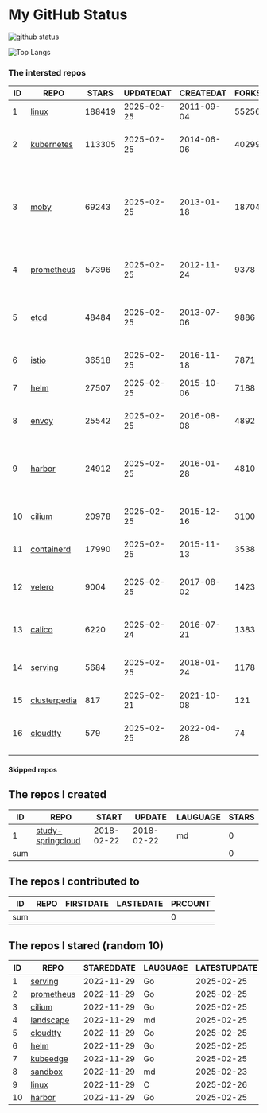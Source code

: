 # My GitHub Status

<img src="https://github-readme-stats-1.yihong0618.vercel.app/api?username=daoqingniu&show_icons=true&&&hide_title=true&count_private=true" alt="github status" />

![Top Langs](https://github-readme-stats-1.yihong0618.vercel.app/api/top-langs/?username=daoqingniu&layout=compact)

<!--START_SECTION:github_repos-->
### The intersted repos
| ID |                              REPO                               | STARS  | UPDATEDAT  | CREATEDAT  | FORKSCOUNT |                                                DESCRIPTIONS                                                |
|----|-----------------------------------------------------------------|--------|------------|------------|------------|------------------------------------------------------------------------------------------------------------|
|  1 | [linux](https://github.com/torvalds/linux)                      | 188419 | 2025-02-25 | 2011-09-04 |      55256 | Linux kernel source tree                                                                                   |
|  2 | [kubernetes](https://github.com/kubernetes/kubernetes)          | 113305 | 2025-02-25 | 2014-06-06 |      40299 | Production-Grade Container Scheduling and Management                                                       |
|  3 | [moby](https://github.com/moby/moby)                            |  69243 | 2025-02-25 | 2013-01-18 |      18704 | The Moby Project - a collaborative project for the container ecosystem to assemble container-based systems |
|  4 | [prometheus](https://github.com/prometheus/prometheus)          |  57396 | 2025-02-25 | 2012-11-24 |       9378 | The Prometheus monitoring system and time series database.                                                 |
|  5 | [etcd](https://github.com/etcd-io/etcd)                         |  48484 | 2025-02-25 | 2013-07-06 |       9886 | Distributed reliable key-value store for the most critical data of a distributed system                    |
|  6 | [istio](https://github.com/istio/istio)                         |  36518 | 2025-02-25 | 2016-11-18 |       7871 | Connect, secure, control, and observe services.                                                            |
|  7 | [helm](https://github.com/helm/helm)                            |  27507 | 2025-02-25 | 2015-10-06 |       7188 | The Kubernetes Package Manager                                                                             |
|  8 | [envoy](https://github.com/envoyproxy/envoy)                    |  25542 | 2025-02-25 | 2016-08-08 |       4892 | Cloud-native high-performance edge/middle/service proxy                                                    |
|  9 | [harbor](https://github.com/goharbor/harbor)                    |  24912 | 2025-02-25 | 2016-01-28 |       4810 | An open source trusted cloud native registry project that stores, signs, and scans content.                |
| 10 | [cilium](https://github.com/cilium/cilium)                      |  20978 | 2025-02-25 | 2015-12-16 |       3100 | eBPF-based Networking, Security, and Observability                                                         |
| 11 | [containerd](https://github.com/containerd/containerd)          |  17990 | 2025-02-25 | 2015-11-13 |       3538 | An open and reliable container runtime                                                                     |
| 12 | [velero](https://github.com/vmware-tanzu/velero)                |   9004 | 2025-02-25 | 2017-08-02 |       1423 | Backup and migrate Kubernetes applications and their persistent volumes                                    |
| 13 | [calico](https://github.com/projectcalico/calico)               |   6220 | 2025-02-24 | 2016-07-21 |       1383 | Cloud native networking and network security                                                               |
| 14 | [serving](https://github.com/knative/serving)                   |   5684 | 2025-02-25 | 2018-01-24 |       1178 | Kubernetes-based, scale-to-zero, request-driven compute                                                    |
| 15 | [clusterpedia](https://github.com/clusterpedia-io/clusterpedia) |    817 | 2025-02-21 | 2021-10-08 |        121 | The Encyclopedia of Kubernetes clusters                                                                    |
| 16 | [cloudtty](https://github.com/cloudtty/cloudtty)                |    579 | 2025-02-25 | 2022-04-28 |         74 | A Friendly Kubernetes CloudShell (Web Terminal) !                                                          |



#### Skipped repos
<!--END_SECTION:github_repos-->

<!--START_SECTION:my_github-->
## The repos I created
| ID  |                                 REPO                                 |   START    |   UPDATE   | LAUGUAGE | STARS |
|-----|----------------------------------------------------------------------|------------|------------|----------|-------|
|   1 | [study-springcloud](https://github.com/daoqingniu/study-springcloud) | 2018-02-22 | 2018-02-22 | md       |     0 |
| sum |                                                                      |            |            |          |     0 |

## The repos I contributed to
| ID  | REPO | FIRSTDATE | LASTEDATE | PRCOUNT |
|-----|------|-----------|-----------|---------|
| sum |      |           |           |       0 |

## The repos I stared (random 10)
| ID |                          REPO                          | STAREDDATE | LAUGUAGE | LATESTUPDATE |
|----|--------------------------------------------------------|------------|----------|--------------|
|  1 | [serving](https://github.com/knative/serving)          | 2022-11-29 | Go       | 2025-02-25   |
|  2 | [prometheus](https://github.com/prometheus/prometheus) | 2022-11-29 | Go       | 2025-02-25   |
|  3 | [cilium](https://github.com/cilium/cilium)             | 2022-11-29 | Go       | 2025-02-25   |
|  4 | [landscape](https://github.com/cncf/landscape)         | 2022-11-29 | md       | 2025-02-25   |
|  5 | [cloudtty](https://github.com/cloudtty/cloudtty)       | 2022-11-29 | Go       | 2025-02-25   |
|  6 | [helm](https://github.com/helm/helm)                   | 2022-11-29 | Go       | 2025-02-25   |
|  7 | [kubeedge](https://github.com/kubeedge/kubeedge)       | 2022-11-29 | Go       | 2025-02-25   |
|  8 | [sandbox](https://github.com/cncf/sandbox)             | 2022-11-29 | md       | 2025-02-23   |
|  9 | [linux](https://github.com/torvalds/linux)             | 2022-11-29 | C        | 2025-02-26   |
| 10 | [harbor](https://github.com/goharbor/harbor)           | 2022-11-29 | Go       | 2025-02-25   |

<!--END_SECTION:my_github-->
